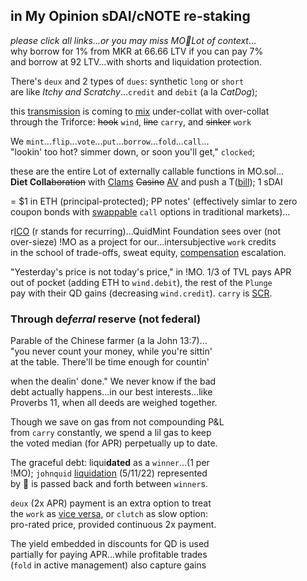 ## in My Opinion sDAI/cNOTE re-staking
*please click all links...or you may miss MO🔨Lot of context*...  
why borrow for 1% from MKR at 66.66 LTV if you can pay 7%  
and borrow at 92 LTV...with shorts and liquidation protection.

There's `deux` and 2 types of `dues`: synthetic `long` or `short`  
are like *Itchy and Scratchy*...`credit` and `debit` (a la *CatDog*);  

this [transmission](https://en.wikipedia.org/wiki/Intercarrier_method) is coming to [mix](https://youtu.be/ndQM3kVb06I) under-collat with over-collat  
through the Triforce: ~~hook~~ `wind`, ~~line~~ `carry`, and ~~sinker~~ `work` 

  
We `mint`...`flip`...`vote`...`put`...`borrow`...`fold`...`call`...    
"lookin' too hot? simmer down, or soon you'll get," `clocked`;  

these are the entire Lot of externally callable functions in MO.sol...  
**Diet Colla**~~boration~~ with [Clams](https://twitter.com/clammyclams/status/1781831323356733946) ~~Casino~~ [AV](https://youtu.be/1O25uUy90hU) and push a T([bill](https://twitter.com/OuchMedPA/status/1740514556244623427)); 1 sDAI  

= $1 in ETH (principal-protected); PP notes' (effectively simlar to zero    
coupon bonds with [swappable](https://twitter.com/guil_lambert/status/1772423853316219051) `call` options in traditional markets)... 

r[ICO](https://twitter.com/QuidMint/status/1786533263139369265) (r stands for recurring)...QuidMint Foundation sees over (not  
over-sieze) !MO as a project for our...intersubjective `work` credits   
in the school of trade-offs, sweat equity,  [compensation](https://www.tabers.com/tabersonline/view/Tabers-Dictionary/730522/all/compensation) escalation. 

"Yesterday's price is not today's price," in !MO. 1/3 of TVL pays APR   
out of pocket (adding ETH to `wind.debit`), the rest of the `Plunge`  
pay with their QD gains (decreasing `wind.credit`). `carry` is [SCR](https://www.investopedia.com/terms/s/solvency-capital-requirement.asp).

### Through de*ferral* reserve (not federal)  

Parable of the Chinese farmer (a la John 13:7)...   
"you never count your money, while you're sittin'  
at the table. There'll be time enough for countin'  

when the dealin' done." We never know if the bad  
debt actually happens...in our best interests...like  
Proverbs 11, when all deeds are weighed together.    

Though we save on gas from not compounding P&L   
from `carry` constantly, we spend a lil gas to keep  
the voted median (for APR) perpetually up to date.   


The graceful debt: liqui**dated** as a `winner`...(1 per  
!MO); `johnquid` [liquidation]((https://mirror.xyz/quid.eth/LZ4pS8tVAAkZVSYqJWoihs19cdMhgWESsLr9dIhvL40)) (5/11/22) represented  
by 👕 is passed back and forth between `winner`s.  

`deux` (2x APR) payment is an extra option to treat  
the `work` as [vice versa](https://www.instagram.com/p/CnPsieFKzRQ/),
or `clutch` as slow option:  
pro-rated price, provided continuous 2x payment.

The yield embedded in discounts for QD is used   
partially for paying APR...while profitable trades  
(`fold` in active management) also capture gains  

